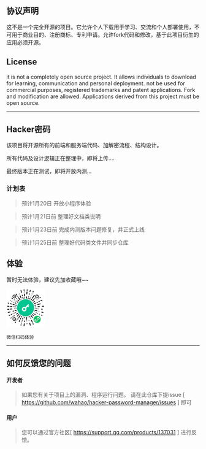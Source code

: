 ## 协议声明

这不是一个完全开源的项目。它允许个人下载用于学习、交流和个人部署使用，不可用于商业目的、注册商标、专利申请。允许fork代码和修改，基于此项目衍生的应用必须开源。

## License

it is not a completely open source project. It allows individuals to download for learning, communication and personal deployment. not be used for commercial purposes, registered trademarks and patent applications. Fork and modification are allowed. Applications derived from this project must be open source.

<hr />

## Hacker密码

该项目将开源所有的前端和服务端代码、加解密流程、结构设计。

所有代码及设计逻辑正在整理中，即将上传....

最终版本正在测试，即将开放内测...

### 计划表

> 预计1月20日  开放小程序体验

> 预计1月21日前  整理好文档类说明

> 预计1月23日前  完成内测版本问题修复，并正式上线

> 预计1月25日前  整理好代码类文件并同步仓库


## 体验

暂时无法体验，建议先加收藏哦~~

<img src="screenshots/gh_72a49c29672c_1280.jpg" width="100px" height="100px" />

`微信扫码体验`

<hr />

## 如何反馈您的问题

#### 开发者

> 如果您有关于项目上的漏洞、程序运行问题。 请在此仓库下提issue [ https://github.com/wahao/hacker-password-manager/issues ] 即可

#### 用户

> 您可以通过官方社区[ https://support.qq.com/products/137031 ] 进行反馈。 





